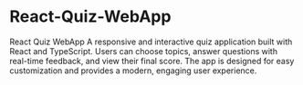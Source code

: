 # React-Quiz-WebApp
React Quiz WebApp A responsive and interactive quiz application built with React and TypeScript. Users can choose topics, answer questions with real-time feedback, and view their final score. The app is designed for easy customization and provides a modern, engaging user experience.
